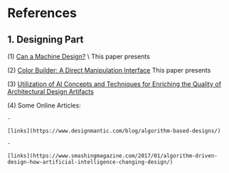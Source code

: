 # References

## 1. Designing Part
(1) [Can a Machine Design?](Designing%20Part/Can%20a%20Machine%20Design.pdf) \\
This paper presents 

(2) [Color Builder: A Direct Manipulation Interface](Designing%20Part/Color%20Builder%20A%20Direct%20Manipulation%20Interface.pdf)
This paper presents

(3) [Utilization of AI Concepts and Techniques for Enriching the Quality of Architectural Design Artifacts](Designing%20Part/Utilization%20of%20AI%20Concepts%20and%20Techniques%20for%20Enriching%20the%20Quality%20of%20Architectural%20Design%20Artifacts.pdf)

(4) Some Online Articles:
     
    - 
    
    [links](https://www.designmantic.com/blog/algorithm-based-designs/)
    
    - 
    
    [links](https://www.smashingmagazine.com/2017/01/algorithm-driven-design-how-artificial-intelligence-changing-design/)


